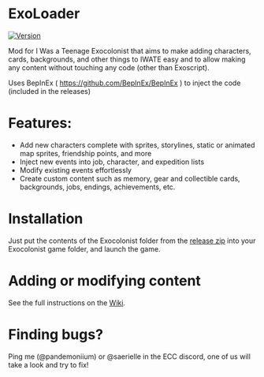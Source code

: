 # ExoLoader
[![Version](https://img.shields.io/badge/ExoLoader-v1.7.1-blue.svg)](https://github.com/Pandemonium14/ExoLoader/releases)


Mod for I Was a Teenage Exocolonist that aims to make adding characters, cards, backgrounds, and other things to IWATE easy and to allow making any content without touching any code (other than Exoscript).

Uses BepInEx ( https://github.com/BepInEx/BepInEx ) to inject the code (included in the releases)

# Features:
- Add new characters complete with sprites, storylines, static or animated map sprites, friendship points, and more
- Inject new events into job, character, and expedition lists
- Modify existing events effortlessly
- Create custom content such as memory, gear and collectible cards, backgrounds, jobs, endings, achievements, etc.


# Installation

Just put the contents of the Exocolonist folder from the [release zip](https://github.com/Pandemonium14/ExoLoader/releases) into your Exocolonist game folder, and launch the game.

# Adding or modifying content
See the full instructions on the [Wiki](https://github.com/Pandemonium14/ExoLoader/wiki).

# Finding bugs?

Ping me (@pandemoniium) or @saerielle in the ECC discord, one of us will take a look and try to fix!
